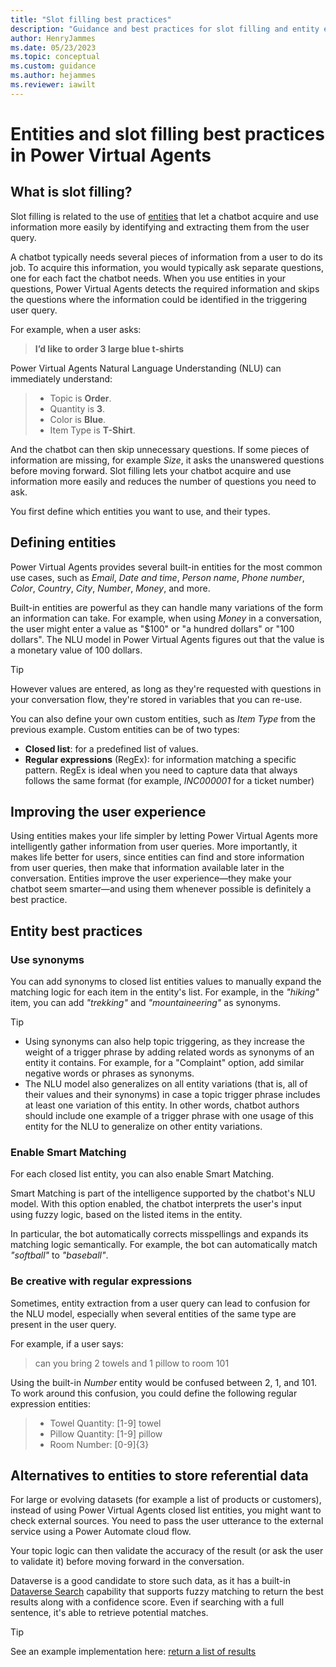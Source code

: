 ```yaml
---
title: "Slot filling best practices"
description: "Guidance and best practices for slot filling and entity extraction in Power Virtual Agents."
author: HenryJammes
ms.date: 05/23/2023
ms.topic: conceptual
ms.custom: guidance
ms.author: hejammes
ms.reviewer: iawilt
---
```


# Entities and slot filling best practices in Power Virtual Agents

## What is slot filling?

Slot filling is related to the use of [entities](/power-virtual-agents/advanced-entities-slot-filling) that let a chatbot acquire and use information more easily by identifying and extracting them from the user query.

A chatbot typically needs several pieces of information from a user to do its job. To acquire this information, you would typically ask separate questions, one for each fact the chatbot needs. When you use entities in your questions, Power Virtual Agents detects the required information and skips the questions where the information could be identified in the triggering user query.

For example, when a user asks:
 > **I’d like to order 3 large blue t-shirts**

 Power Virtual Agents Natural Language Understanding (NLU) can immediately understand:
 >
 > - Topic is **Order**.
 > - Quantity is **3**.
 > - Color is **Blue**.
 > - Item Type is **T-Shirt**.

And the chatbot can then skip unnecessary questions. If some pieces of information are missing, for example *Size*, it asks the unanswered questions before moving forward. Slot filling lets your chatbot acquire and use information more easily and reduces the number of questions you need to ask.

You first define which entities you want to use, and their types.

## Defining entities

Power Virtual Agents provides several built-in entities for the most common use cases, such as *Email*, *Date and time*, *Person name*, *Phone number*, *Color*, *Country*, *City*, *Number*, *Money*, and more.

Built-in entities are powerful as they can handle many variations of the form an information can take. For example, when using *Money* in a conversation, the user might enter a value as "$100" or "a hundred dollars" or "100 dollars". The NLU model in Power Virtual Agents figures out that the value is a monetary value of 100 dollars.

> [!TIP]
> However values are entered, as long as they're requested with questions in your conversation flow, they're stored in variables that you can re-use.

You can also define your own custom entities, such as *Item Type* from the previous example. Custom entities can be of two types:

- **Closed list**: for a predefined list of values.
- **Regular expressions** (RegEx): for information matching a specific pattern. RegEx is ideal when you need to capture data that always follows the same format (for example, _INC000001_ for a ticket number)

## Improving the user experience

Using entities makes your life simpler by letting Power Virtual Agents more intelligently gather information from user queries. More importantly, it makes life better for users, since entities can find and store information from user queries, then make that information available later in the conversation. Entities improve the user experience—they make your chatbot seem smarter—and using them whenever possible is definitely a best practice.

## Entity best practices

### Use synonyms

You can add synonyms to closed list entities values to manually expand the matching logic for each item in the entity's list. For example, in the _"hiking"_ item, you can add _"trekking"_ and _"mountaineering"_ as synonyms.

> [!TIP]
>
> - Using synonyms can also help topic triggering, as they increase the weight of a trigger phrase by adding related words as synonyms of an entity it contains. For example, for a "Complaint" option, add similar negative words or phrases as synonyms.
> - The NLU model also generalizes on all entity variations (that is, all of their values and their synonyms) in case a topic trigger phrase includes at least one variation of this entity. In other words, chatbot authors should include one example of a trigger phrase with one usage of this entity for the NLU to generalize on other entity variations.

### Enable Smart Matching

For each closed list entity, you can also enable Smart Matching.

Smart Matching is part of the intelligence supported by the chatbot's NLU model. With this option enabled, the chatbot interprets the user's input using fuzzy logic, based on the listed items in the entity.

In particular, the bot automatically corrects misspellings and expands its matching logic semantically. For example, the bot can automatically match _"softball"_ to _"baseball"_.

### Be creative with regular expressions

Sometimes, entity extraction from a user query can lead to confusion for the NLU model, especially when several entities of the same type are present in the user query.

For example, if a user says:
> can you bring 2 towels and 1 pillow to room 101

Using the built-in *Number* entity would be confused between 2, 1, and 101. To work around this confusion, you could define the following regular expression entities:
>
> - Towel Quantity: [1-9] towel
> - Pillow Quantity: [1-9] pillow
> - Room Number: [0-9]{3}

## Alternatives to entities to store referential data

For large or evolving datasets (for example a list of products or customers), instead of using Power Virtual Agents closed list entities, you might want to check external sources. You need to pass the user utterance to the external service using a Power Automate cloud flow.

Your topic logic can then validate the accuracy of the result (or ask the user to validate it) before moving forward in the conversation.

Dataverse is a good candidate to store such data, as it has a built-in [Dataverse Search](/power-platform/admin/configure-relevance-search-organization) capability that supports fuzzy matching to return the best results along with a confidence score. Even if searching with a full sentence, it's able to retrieve potential matches.

> [!TIP]
> See an example implementation here: [return a list of results](/power-virtual-agents/advanced-flow-list-of-results)

